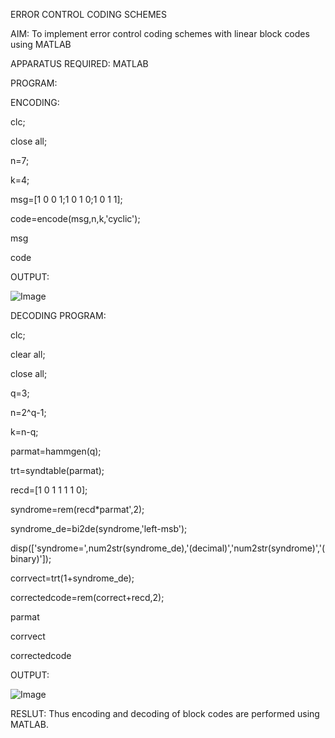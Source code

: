 ERROR CONTROL CODING SCHEMES

AIM:
To implement error control coding schemes with linear block codes using MATLAB

APPARATUS REQUIRED:
MATLAB

PROGRAM:

ENCODING:

clc;

close all;

n=7;

k=4;

msg=[1 0 0 1;1 0 1 0;1 0 1 1];

code=encode(msg,n,k,'cyclic');

msg

code

OUTPUT:

![Image](https://github.com/user-attachments/assets/0161178c-bc97-4be4-9bbf-bbdb32f71bd1)

DECODING PROGRAM:

clc;

clear all;

close all;

q=3;

n=2^q-1;

k=n-q;

parmat=hammgen(q);

trt=syndtable(parmat);

recd=[1 0 1 1 1 1 0];

syndrome=rem(recd*parmat',2);

syndrome_de=bi2de(syndrome,'left-msb');

disp(['syndrome=',num2str(syndrome_de),'(decimal)','num2str(syndrome)','(binary)']);

corrvect=trt(1+syndrome_de);

correctedcode=rem(correct+recd,2);

parmat

corrvect

correctedcode

OUTPUT:

![Image](https://github.com/user-attachments/assets/3a290009-b123-48dd-9666-ab532182b476)

RESLUT:
Thus encoding and decoding of block codes are performed using MATLAB.
